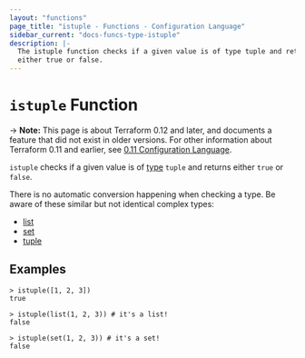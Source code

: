 ```yaml
---
layout: "functions"
page_title: "istuple - Functions - Configuration Language"
sidebar_current: "docs-funcs-type-istuple"
description: |-
  The istuple function checks if a given value is of type tuple and returns
  either true or false.
---
```


# `istuple` Function

-> **Note:** This page is about Terraform 0.12 and later, and documents a
feature that did not exist in older versions. For other information about
Terraform 0.11 and earlier, see
[0.11 Configuration Language](../../configuration-0-11/index.html).

`istuple` checks if a given value is of [type](../types.html) `tuple` and
returns either `true` or `false`.

There is no automatic conversion happening when checking a type. Be aware of
these similar but not identical complex types:

- [list](../types.html#list-)
- [set](../types.html#set-)
- [tuple](../types.html#tuple-)

## Examples

```
> istuple([1, 2, 3])
true

> istuple(list(1, 2, 3)) # it's a list!
false

> istuple(set(1, 2, 3)) # it's a set!
false
```

